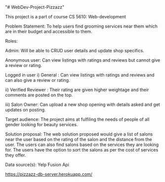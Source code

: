 "# WebDev-Project-Pizzazz"

This project is a part of course CS 5610: Web-development

Problem Statement: To help users find grooming services near them which are in their budget and accessible to them.

Roles:

Admin: Will be able to CRUD user details and update shop specifics.

Anonymous user: Can view listings with ratings and reviews but cannot give a review or rating.

Logged in user i) General : Can view listings with ratings and reviews and can also give a review or rating.

ii) Verified Reviewer : Their rating are given higher weightage and their comments are posted on the top.

iii) Salon Owner: Can upload a new shop opening with details asked and get updates on posting.

Target audience: The project aims at fulfiling the needs of people of all gender looking for beauty services.

Solution proposal: The web solution proposed would give a list of salons near the user based on the rating of the salon and the distance from the user. The users can also find salons based on the services they are looking for. The users have the option to sort the salons as per the cost of services they offer.

Data source(s): Yelp Fusion Api

https://pizzazz-db-server.herokuapp.com/
